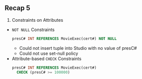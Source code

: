 ## Recap 5

1. Constraints on Attributes
  - `NOT NULL` Constraints
    ```sql
    presC# INT REFERENCES MovieExec(cert#) NOT NULL
    ```
    * Could not insert tuple into Studio with no value of presC#
    * Could not use set-null policy
  - Attribute-based `CHECK` Constraints
    ```sql
    presC# INT REFERENCES MovieExec(cert#) 
      CHECK (presC# >= 100000)
    ```
    
